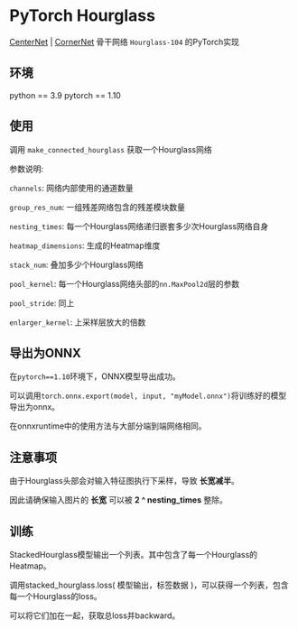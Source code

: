# PyTorch Hourglass

[CenterNet](https://github.com/xingyizhou/CenterNet) | [CornerNet](https://github.com/princeton-vl/CornerNet) 骨干网络 `Hourglass-104` 的PyTorch实现

## 环境

python == 3.9
pytorch == 1.10

## 使用

调用 `make_connected_hourglass` 获取一个Hourglass网络

参数说明:

`channels`: 网络内部使用的通道数量

`group_res_num`: 一组残差网络包含的残差模块数量

`nesting_times`: 每一个Hourglass网络递归嵌套多少次Hourglass网络自身

`heatmap_dimensions`: 生成的Heatmap维度

`stack_num`: 叠加多少个Hourglass网络

`pool_kernel`: 每一个Hourglass网络头部的`nn.MaxPool2d`层的参数

`pool_stride`: 同上

`enlarger_kernel`: 上采样层放大的倍数

## 导出为ONNX

在`pytorch==1.10`环境下，ONNX模型导出成功。

可以调用`torch.onnx.export(model, input, "myModel.onnx")`将训练好的模型导出为onnx。

在onnxruntime中的使用方法与大部分端到端网络相同。


## 注意事项

由于Hourglass头部会对输入特征图执行下采样，导致 __长宽减半__。

因此请确保输入图片的 __长宽__ 可以被 __2 ^ nesting_times__ 整除。

## 训练

StackedHourglass模型输出一个列表。其中包含了每一个Hourglass的Heatmap。

调用stacked_hourglass.loss( 模型输出，标签数据 )，可以获得一个列表，包含每一个Hourglass的loss。

可以将它们加在一起，获取总loss并backward。
